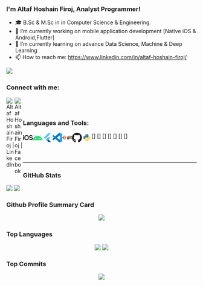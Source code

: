 ### I'm Altaf Hoshain Firoj, Analyst Programmer!
- 🎓 B.Sc & M.Sc in in Computer Science & Engineering.
- 🔭 I’m currently working on mobile application development [Native iOS & Android,Flutter]
- 🌱 I’m currently learning on advance Data Science, Machine & Deep Learning
- 📫 How to reach me: https://www.linkedin.com/in/altaf-hoshain-firoj/

![](https://komarev.com/ghpvc/?username=firojandev&color=brightgreen&style=plastic)

### Connect with me:
[<img align="left" alt="AltafHoshainFiroj | LinkedIn" width="22px" src="https://cdn.jsdelivr.net/npm/simple-icons@v3/icons/linkedin.svg"/>][linkedin]
[<img align="left" alt="AltafHoshainFiroj | Facebook" width="22px" src="https://cdn.jsdelivr.net/npm/simple-icons@3.4.0/icons/facebook.svg"/>][facebook]

<br />
<br />

### Languages and Tools:
[<img align="left" alt="iOS" width="26px" src="https://raw.githubusercontent.com/github/explore/80688e429a7d4ef2fca1e82350fe8e3517d3494d/topics/ios/ios.png"/>]
[<img align="left" alt="Android" width="26px" src="https://raw.githubusercontent.com/github/explore/80688e429a7d4ef2fca1e82350fe8e3517d3494d/topics/android/android.png" />]
[<img align="left" alt="Flutter" width="26px" src="https://raw.githubusercontent.com/github/explore/cebd63002168a05a6a642f309227eefeccd92950/topics/flutter/flutter.png" />]
[<img align="left" alt="Visual Studio Code" width="26px" src="https://raw.githubusercontent.com/github/explore/80688e429a7d4ef2fca1e82350fe8e3517d3494d/topics/visual-studio-code/visual-studio-code.png"/>]
[<img align="left" alt="Git" width="26px" src="https://raw.githubusercontent.com/github/explore/80688e429a7d4ef2fca1e82350fe8e3517d3494d/topics/git/git.png" />]
[<img align="left" alt="GitHub" width="26px" src="https://raw.githubusercontent.com/github/explore/78df643247d429f6cc873026c0622819ad797942/topics/github/github.png" />]
[<img align="left" alt="Gatsby" width="26px" src="https://raw.githubusercontent.com/github/explore/80688e429a7d4ef2fca1e82350fe8e3517d3494d/topics/python/python.png" />]

<br/>
<br/>

---

### GitHub Stats
<p align="left">
	<img width="48%" src="https://github-readme-stats.vercel.app/api?username=firojandev&show_icons=true&theme=github" />
	<img width="48%" src="https://github-readme-streak-stats.herokuapp.com/?user=firojandev&theme=github" />
</p>

### Github Profile Summary Card
<p align="center">
  <img src="https://github-profile-summary-cards.vercel.app/api/cards/profile-details?username=firojandev&theme=github"/>
</p>

### Top Languages
<p align="center">
	<img width="48%" src="https://github-profile-summary-cards.vercel.app/api/cards/repos-per-language?username=firojandev&theme=github" />
	<img width="48%" src="https://github-profile-summary-cards.vercel.app/api/cards/most-commit-language?username=firojandev&theme=github" />
</p>

### Top Commits
<p align="center">
	<img width="48%" src="http://github-profile-summary-cards.vercel.app/api/cards/productive-time?username=firojandev&theme=github&utcOffset=8" />
</p>

<!-- <img align="left" alt="firojandev's language Stats" src="https://github-readme-stats.vercel.app/api/top-langs/?username=firojandev&show_icons=true&hide_border=true" /> -->
[linkedin]: https://linkedin.com/in/altaf-hoshain-firoj
[facebook]: https://facebook.com/eva.firoj
